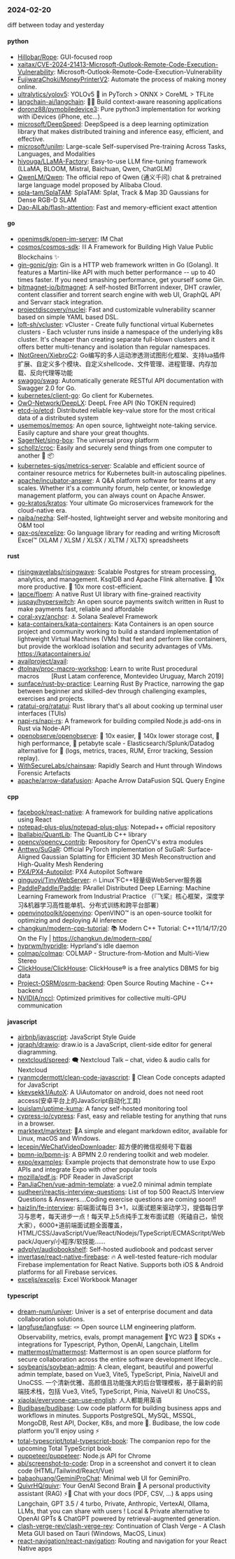 ### 2024-02-20
diff between today and yesterday

#### python
* [Hillobar/Rope](https://github.com/Hillobar/Rope): GUI-focused roop
* [xaitax/CVE-2024-21413-Microsoft-Outlook-Remote-Code-Execution-Vulnerability](https://github.com/xaitax/CVE-2024-21413-Microsoft-Outlook-Remote-Code-Execution-Vulnerability): Microsoft-Outlook-Remote-Code-Execution-Vulnerability
* [FujiwaraChoki/MoneyPrinterV2](https://github.com/FujiwaraChoki/MoneyPrinterV2): Automate the process of making money online.
* [ultralytics/yolov5](https://github.com/ultralytics/yolov5): YOLOv5 🚀 in PyTorch > ONNX > CoreML > TFLite
* [langchain-ai/langchain](https://github.com/langchain-ai/langchain): 🦜🔗 Build context-aware reasoning applications
* [doronz88/pymobiledevice3](https://github.com/doronz88/pymobiledevice3): Pure python3 implementation for working with iDevices (iPhone, etc...).
* [microsoft/DeepSpeed](https://github.com/microsoft/DeepSpeed): DeepSpeed is a deep learning optimization library that makes distributed training and inference easy, efficient, and effective.
* [microsoft/unilm](https://github.com/microsoft/unilm): Large-scale Self-supervised Pre-training Across Tasks, Languages, and Modalities
* [hiyouga/LLaMA-Factory](https://github.com/hiyouga/LLaMA-Factory): Easy-to-use LLM fine-tuning framework (LLaMA, BLOOM, Mistral, Baichuan, Qwen, ChatGLM)
* [QwenLM/Qwen](https://github.com/QwenLM/Qwen): The official repo of Qwen (通义千问) chat & pretrained large language model proposed by Alibaba Cloud.
* [spla-tam/SplaTAM](https://github.com/spla-tam/SplaTAM): SplaTAM: Splat, Track & Map 3D Gaussians for Dense RGB-D SLAM
* [Dao-AILab/flash-attention](https://github.com/Dao-AILab/flash-attention): Fast and memory-efficient exact attention

#### go
* [openimsdk/open-im-server](https://github.com/openimsdk/open-im-server): IM Chat
* [cosmos/cosmos-sdk](https://github.com/cosmos/cosmos-sdk): ⛓️ A Framework for Building High Value Public Blockchains ✨
* [gin-gonic/gin](https://github.com/gin-gonic/gin): Gin is a HTTP web framework written in Go (Golang). It features a Martini-like API with much better performance -- up to 40 times faster. If you need smashing performance, get yourself some Gin.
* [bitmagnet-io/bitmagnet](https://github.com/bitmagnet-io/bitmagnet): A self-hosted BitTorrent indexer, DHT crawler, content classifier and torrent search engine with web UI, GraphQL API and Servarr stack integration.
* [projectdiscovery/nuclei](https://github.com/projectdiscovery/nuclei): Fast and customizable vulnerability scanner based on simple YAML based DSL.
* [loft-sh/vcluster](https://github.com/loft-sh/vcluster): vCluster - Create fully functional virtual Kubernetes clusters - Each vcluster runs inside a namespace of the underlying k8s cluster. It's cheaper than creating separate full-blown clusters and it offers better multi-tenancy and isolation than regular namespaces.
* [INotGreen/XiebroC2](https://github.com/INotGreen/XiebroC2): Go编写的多人运动渗透测试图形化框架、支持lua插件扩展、自定义多个模块、自定义shellcode、文件管理、进程管理、内存加载、反向代理等功能
* [swaggo/swag](https://github.com/swaggo/swag): Automatically generate RESTful API documentation with Swagger 2.0 for Go.
* [kubernetes/client-go](https://github.com/kubernetes/client-go): Go client for Kubernetes.
* [OwO-Network/DeepLX](https://github.com/OwO-Network/DeepLX): DeepL Free API (No TOKEN required)
* [etcd-io/etcd](https://github.com/etcd-io/etcd): Distributed reliable key-value store for the most critical data of a distributed system
* [usememos/memos](https://github.com/usememos/memos): An open source, lightweight note-taking service. Easily capture and share your great thoughts.
* [SagerNet/sing-box](https://github.com/SagerNet/sing-box): The universal proxy platform
* [schollz/croc](https://github.com/schollz/croc): Easily and securely send things from one computer to another 🐊 📦
* [kubernetes-sigs/metrics-server](https://github.com/kubernetes-sigs/metrics-server): Scalable and efficient source of container resource metrics for Kubernetes built-in autoscaling pipelines.
* [apache/incubator-answer](https://github.com/apache/incubator-answer): A Q&A platform software for teams at any scales. Whether it's a community forum, help center, or knowledge management platform, you can always count on Apache Answer.
* [go-kratos/kratos](https://github.com/go-kratos/kratos): Your ultimate Go microservices framework for the cloud-native era.
* [naiba/nezha](https://github.com/naiba/nezha): Self-hosted, lightweight server and website monitoring and O&M tool
* [qax-os/excelize](https://github.com/qax-os/excelize): Go language library for reading and writing Microsoft Excel™ (XLAM / XLSM / XLSX / XLTM / XLTX) spreadsheets

#### rust
* [risingwavelabs/risingwave](https://github.com/risingwavelabs/risingwave): Scalable Postgres for stream processing, analytics, and management. KsqlDB and Apache Flink alternative. 🚀 10x more productive. 🚀 10x more cost-efficient.
* [lapce/floem](https://github.com/lapce/floem): A native Rust UI library with fine-grained reactivity
* [juspay/hyperswitch](https://github.com/juspay/hyperswitch): An open source payments switch written in Rust to make payments fast, reliable and affordable
* [coral-xyz/anchor](https://github.com/coral-xyz/anchor): ⚓ Solana Sealevel Framework
* [kata-containers/kata-containers](https://github.com/kata-containers/kata-containers): Kata Containers is an open source project and community working to build a standard implementation of lightweight Virtual Machines (VMs) that feel and perform like containers, but provide the workload isolation and security advantages of VMs. https://katacontainers.io/
* [availproject/avail](https://github.com/availproject/avail): 
* [dtolnay/proc-macro-workshop](https://github.com/dtolnay/proc-macro-workshop): Learn to write Rust procedural macros  [Rust Latam conference, Montevideo Uruguay, March 2019]
* [sunface/rust-by-practice](https://github.com/sunface/rust-by-practice): Learning Rust By Practice, narrowing the gap between beginner and skilled-dev through challenging examples, exercises and projects.
* [ratatui-org/ratatui](https://github.com/ratatui-org/ratatui): Rust library that's all about cooking up terminal user interfaces (TUIs)
* [napi-rs/napi-rs](https://github.com/napi-rs/napi-rs): A framework for building compiled Node.js add-ons in Rust via Node-API
* [openobserve/openobserve](https://github.com/openobserve/openobserve): 🚀 10x easier, 🚀 140x lower storage cost, 🚀 high performance, 🚀 petabyte scale - Elasticsearch/Splunk/Datadog alternative for 🚀 (logs, metrics, traces, RUM, Error tracking, Session replay).
* [WithSecureLabs/chainsaw](https://github.com/WithSecureLabs/chainsaw): Rapidly Search and Hunt through Windows Forensic Artefacts
* [apache/arrow-datafusion](https://github.com/apache/arrow-datafusion): Apache Arrow DataFusion SQL Query Engine

#### cpp
* [facebook/react-native](https://github.com/facebook/react-native): A framework for building native applications using React
* [notepad-plus-plus/notepad-plus-plus](https://github.com/notepad-plus-plus/notepad-plus-plus): Notepad++ official repository
* [lballabio/QuantLib](https://github.com/lballabio/QuantLib): The QuantLib C++ library
* [opencv/opencv_contrib](https://github.com/opencv/opencv_contrib): Repository for OpenCV's extra modules
* [Anttwo/SuGaR](https://github.com/Anttwo/SuGaR): Official PyTorch implementation of SuGaR: Surface-Aligned Gaussian Splatting for Efficient 3D Mesh Reconstruction and High-Quality Mesh Rendering
* [PX4/PX4-Autopilot](https://github.com/PX4/PX4-Autopilot): PX4 Autopilot Software
* [qinguoyi/TinyWebServer](https://github.com/qinguoyi/TinyWebServer): 🔥 Linux下C++轻量级WebServer服务器
* [PaddlePaddle/Paddle](https://github.com/PaddlePaddle/Paddle): PArallel Distributed Deep LEarning: Machine Learning Framework from Industrial Practice （『飞桨』核心框架，深度学习&机器学习高性能单机、分布式训练和跨平台部署）
* [openvinotoolkit/openvino](https://github.com/openvinotoolkit/openvino): OpenVINO™ is an open-source toolkit for optimizing and deploying AI inference
* [changkun/modern-cpp-tutorial](https://github.com/changkun/modern-cpp-tutorial): 📚 Modern C++ Tutorial: C++11/14/17/20 On the Fly | https://changkun.de/modern-cpp/
* [hyprwm/hypridle](https://github.com/hyprwm/hypridle): Hyprland's idle daemon
* [colmap/colmap](https://github.com/colmap/colmap): COLMAP - Structure-from-Motion and Multi-View Stereo
* [ClickHouse/ClickHouse](https://github.com/ClickHouse/ClickHouse): ClickHouse® is a free analytics DBMS for big data
* [Project-OSRM/osrm-backend](https://github.com/Project-OSRM/osrm-backend): Open Source Routing Machine - C++ backend
* [NVIDIA/nccl](https://github.com/NVIDIA/nccl): Optimized primitives for collective multi-GPU communication

#### javascript
* [airbnb/javascript](https://github.com/airbnb/javascript): JavaScript Style Guide
* [jgraph/drawio](https://github.com/jgraph/drawio): draw.io is a JavaScript, client-side editor for general diagramming.
* [nextcloud/spreed](https://github.com/nextcloud/spreed): 🗨️ Nextcloud Talk – chat, video & audio calls for Nextcloud
* [ryanmcdermott/clean-code-javascript](https://github.com/ryanmcdermott/clean-code-javascript): 🛁 Clean Code concepts adapted for JavaScript
* [kkevsekk1/AutoX](https://github.com/kkevsekk1/AutoX): A UiAutomator on android, does not need root access(安卓平台上的JavaScript自动化工具)
* [louislam/uptime-kuma](https://github.com/louislam/uptime-kuma): A fancy self-hosted monitoring tool
* [cypress-io/cypress](https://github.com/cypress-io/cypress): Fast, easy and reliable testing for anything that runs in a browser.
* [marktext/marktext](https://github.com/marktext/marktext): 📝A simple and elegant markdown editor, available for Linux, macOS and Windows.
* [lecepin/WeChatVideoDownloader](https://github.com/lecepin/WeChatVideoDownloader): 超方便的微信视频号下载器
* [bpmn-io/bpmn-js](https://github.com/bpmn-io/bpmn-js): A BPMN 2.0 rendering toolkit and web modeler.
* [expo/examples](https://github.com/expo/examples): Example projects that demonstrate how to use Expo APIs and integrate Expo with other popular tools
* [mozilla/pdf.js](https://github.com/mozilla/pdf.js): PDF Reader in JavaScript
* [PanJiaChen/vue-admin-template](https://github.com/PanJiaChen/vue-admin-template): a vue2.0 minimal admin template
* [sudheerj/reactjs-interview-questions](https://github.com/sudheerj/reactjs-interview-questions): List of top 500 ReactJS Interview Questions & Answers....Coding exercise questions are coming soon!!
* [haizlin/fe-interview](https://github.com/haizlin/fe-interview): 前端面试每日 3+1，以面试题来驱动学习，提倡每日学习与思考，每天进步一点！每天早上5点纯手工发布面试题（死磕自己，愉悦大家），6000+道前端面试题全面覆盖，HTML/CSS/JavaScript/Vue/React/Nodejs/TypeScript/ECMAScritpt/Webpack/Jquery/小程序/软技能……
* [advplyr/audiobookshelf](https://github.com/advplyr/audiobookshelf): Self-hosted audiobook and podcast server
* [invertase/react-native-firebase](https://github.com/invertase/react-native-firebase): 🔥 A well-tested feature-rich modular Firebase implementation for React Native. Supports both iOS & Android platforms for all Firebase services.
* [exceljs/exceljs](https://github.com/exceljs/exceljs): Excel Workbook Manager

#### typescript
* [dream-num/univer](https://github.com/dream-num/univer): Univer is a set of enterprise document and data collaboration solutions.
* [langfuse/langfuse](https://github.com/langfuse/langfuse): 🪢 Open source LLM engineering platform. Observability, metrics, evals, prompt management 🍊YC W23 🤖 SDKs + integrations for Typescript, Python, OpenAI, Langchain, Litellm
* [mattermost/mattermost](https://github.com/mattermost/mattermost): Mattermost is an open source platform for secure collaboration across the entire software development lifecycle..
* [soybeanjs/soybean-admin](https://github.com/soybeanjs/soybean-admin): A clean, elegant, beautiful and powerful admin template, based on Vue3, Vite5, TypeScript, Pinia, NaiveUI and UnoCSS. 一个清新优雅、高颜值且功能强大的后台管理模板，基于最新的前端技术栈，包括 Vue3, Vite5, TypeScript, Pinia, NaiveUI 和 UnoCSS。
* [xiaolai/everyone-can-use-english](https://github.com/xiaolai/everyone-can-use-english): 人人都能用英语
* [Budibase/budibase](https://github.com/Budibase/budibase): Low code platform for building business apps and workflows in minutes. Supports PostgreSQL, MySQL, MSSQL, MongoDB, Rest API, Docker, K8s, and more 🚀. Budibase, the low code platform you'll enjoy using ⚡
* [total-typescript/total-typescript-book](https://github.com/total-typescript/total-typescript-book): The companion repo for the upcoming Total TypeScript book
* [puppeteer/puppeteer](https://github.com/puppeteer/puppeteer): Node.js API for Chrome
* [abi/screenshot-to-code](https://github.com/abi/screenshot-to-code): Drop in a screenshot and convert it to clean code (HTML/Tailwind/React/Vue)
* [babaohuang/GeminiProChat](https://github.com/babaohuang/GeminiProChat): Minimal web UI for GeminiPro.
* [QuivrHQ/quivr](https://github.com/QuivrHQ/quivr): Your GenAI Second Brain 🧠 A personal productivity assistant (RAG) ⚡️🤖 Chat with your docs (PDF, CSV, ...) & apps using Langchain, GPT 3.5 / 4 turbo, Private, Anthropic, VertexAI, Ollama, LLMs, that you can share with users ! Local & Private alternative to OpenAI GPTs & ChatGPT powered by retrieval-augmented generation.
* [clash-verge-rev/clash-verge-rev](https://github.com/clash-verge-rev/clash-verge-rev): Continuation of Clash Verge - A Clash Meta GUI based on Tauri (Windows, MacOS, Linux)
* [react-navigation/react-navigation](https://github.com/react-navigation/react-navigation): Routing and navigation for your React Native apps
